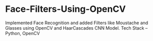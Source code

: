 # Face-Filters-Using-OpenCV
Implemented Face Recognition and added Filters like Moustache and Glasses using OpenCV and HaarCascades CNN Model. Tech Stack – Python, OpenCV

